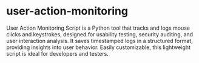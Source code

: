 # user-action-monitoring
User Action Monitoring Script is a Python tool that tracks and logs mouse clicks and keystrokes, designed for usability testing, security auditing, and user interaction analysis. It saves timestamped logs in a structured format, providing insights into user behavior. Easily customizable, this lightweight script is ideal for developers and testers.
